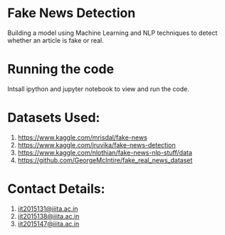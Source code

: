# Fake News Detection
Building a model using Machine Learning and NLP techniques to detect whether an article is fake or real.

# Running the code
Intsall ipython and jupyter notebook to view and run the code.

# Datasets Used:
1. https://www.kaggle.com/mrisdal/fake-news
2. https://www.kaggle.com/jruvika/fake-news-detection
3. https://www.kaggle.com/nlothian/fake-news-nlp-stuff/data
4. https://github.com/GeorgeMcIntire/fake_real_news_dataset

# Contact Details:
1. iit2015131@iiita.ac.in
2. iit2015138@iiita.ac.in
3. iit2015147@iiita.ac.in

